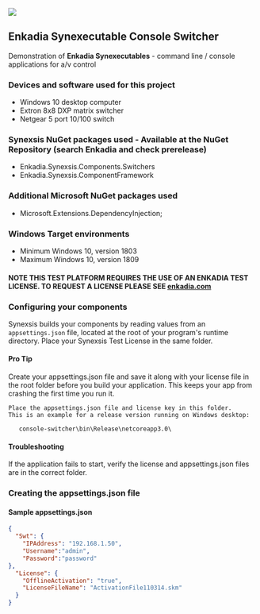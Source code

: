 ![](https://github.com/normschaeffer/console-switcher/blob/master/Images/ENKADIA-Synexsis-2x1.png)

## Enkadia Synexecutable Console Switcher
Demonstration of **Enkadia Synexecutables** - command line / console applications for a/v control

### Devices and software used for this project
  * Windows 10 desktop computer
  * Extron 8x8 DXP matrix switcher
  * Netgear 5 port 10/100 switch

### Synexsis NuGet packages used - Available at the NuGet Repository (search Enkadia and check prerelease)
  * Enkadia.Synexsis.Components.Switchers
  * Enkadia.Synexsis.ComponentFramework
  
### Additional Microsoft NuGet packages used
  * Microsoft.Extensions.DependencyInjection;
  
### Windows Target environments
   * Minimum Windows 10, version 1803
   * Maximum Windows 10, version 1809
   
#### NOTE THIS TEST PLATFORM REQUIRES THE USE OF AN ENKADIA TEST LICENSE. TO REQUEST A LICENSE PLEASE SEE [enkadia.com](https://www.enkadia.com)

### Configuring your components
Synexsis builds your components by reading values from an `appsettings.json` file, located at the root of your program's runtime directory. Place your Synexsis Test License in the same folder.

#### Pro Tip
Create your appsettings.json file and save it along with your license file in the root folder before you build your application. This keeps your app from crashing the first time you run it.

```text
Place the appsettings.json file and license key in this folder.
This is an example for a release version running on Windows desktop:

   console-switcher\bin\Release\netcoreapp3.0\

```

#### Troubleshooting
If the application fails to start, verify the license and appsettings.json files are in the correct folder.


### Creating the appsettings.json file

#### Sample appsettings.json
```json
{
  "Swt": {
    "IPAddress": "192.168.1.50",
    "Username":"admin",
    "Password":"password"
},
  "License": {
    "OfflineActivation": "true",
    "LicenseFileName": "ActivationFile110314.skm"
  }
}
```
